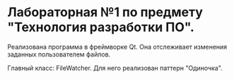 # Лабораторная №1 по предмету "Технология разработки ПО".
Реализована программа в фреймворке Qt. Она отслеживает изменения заданных пользователем файлов.

Главный класс: FileWatcher. Для него реализован паттерн "Одиночка".
